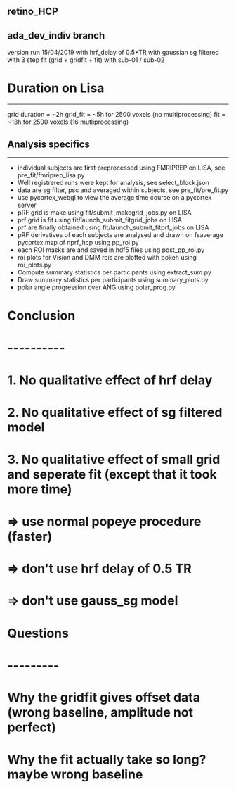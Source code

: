 ## retino_HCP

ada_dev_indiv branch
--------------------
version run 15/04/2019
with hrf_delay of 0.5*TR
with gaussian sg filtered
with 3 step fit (grid + gridfit + fit)
with sub-01 / sub-02

# Duration on Lisa
------------------
grid duration = ~2h
grid_fit  = ~5h for 2500 voxels (no multiprocessing)
fit = ~13h for 2500 voxels (16 mutliprocessing)

## Analysis specifics
---------------------
- individual subjects are first preprocessed using FMRIPREP on LISA, see pre_fit/fmriprep_lisa.py
- Well registrered runs were kept for analysis, see select_block.json
- data are sg filter, psc and averaged within subjects, see pre_fit/pre_fit.py
- use pycortex_webgl to view the average time course on a pycortex server
- pRF grid is make using fit/submit_makegrid_jobs.py on LISA
- prf grid is fit using fit/launch_submit_fitgrid_jobs on LISA
- prf are finally obtained using fit/launch_submit_fitprf_jobs on LISA
- pRF derivatives of each subjects are analysed and drawn on fsaverage pycortex map of nprf_hcp using pp_roi.py
- each ROI masks are and saved in hdf5 files using post_pp_roi.py
- roi plots for Vision and DMM rois are plotted with bokeh using roi_plots.py
- Compute summary statistics per participants using extract_sum.py
- Draw summary statistics per participants using summary_plots.py
- polar angle progression over ANG using polar_prog.py


# Conclusion
# ----------
# 1. No qualitative effect of hrf delay
# 2. No qualitative effect of sg filtered model
# 3. No qualitative effect of small grid and seperate fit (except that it took more time)
# => use normal popeye procedure (faster)
# => don't use hrf delay of 0.5 TR
# => don't use gauss_sg model

# Questions
# ---------
# Why the gridfit gives offset data (wrong baseline, amplitude not perfect)
# Why the fit actually take so long? maybe wrong baseline